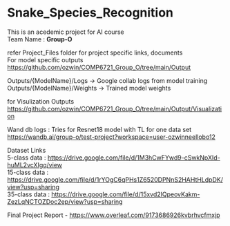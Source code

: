 # Snake_Species_Recognition
This is an acedemic project for AI course <br/>
Team Name : <b> Group-O </b>

refer Project_Files folder for project specific links, documents <br/>
For model specific outputs<br/>
https://github.com/ozwin/COMP6721_Group_O/tree/main/Output <br/>

Outputs/{ModelName}/Logs -> Google collab logs from model training <br/>
Outputs/{ModelName}/Weights -> Trained model weights <br/>

for Visulization Outputs <br/>
https://github.com/ozwin/COMP6721_Group_O/tree/main/Output/Visualization <br/>  

Wand db logs : Tries for Resnet18 model with TL for one data set <br/>
https://wandb.ai/group-o/test-project?workspace=user-ozwinneellobo12 <br/>


Dataset Links <br/>
5-class data  : https://drive.google.com/file/d/1M3hCwFYwd9-cSwkNpXId-huML2vcXIgq/view <br/>
15-class data : https://drive.google.com/file/d/1rYOgC6qPHs1Z6520DPNnS2HAHtHLdpDK/view?usp=sharing <br/>
35-class data : https://drive.google.com/file/d/15xvd2IQpeovKakm-ZezLqNCTOZDoc2ep/view?usp=sharing <br/>

Final Project Report - https://www.overleaf.com/9173686926kvbrhvcfmxjp
